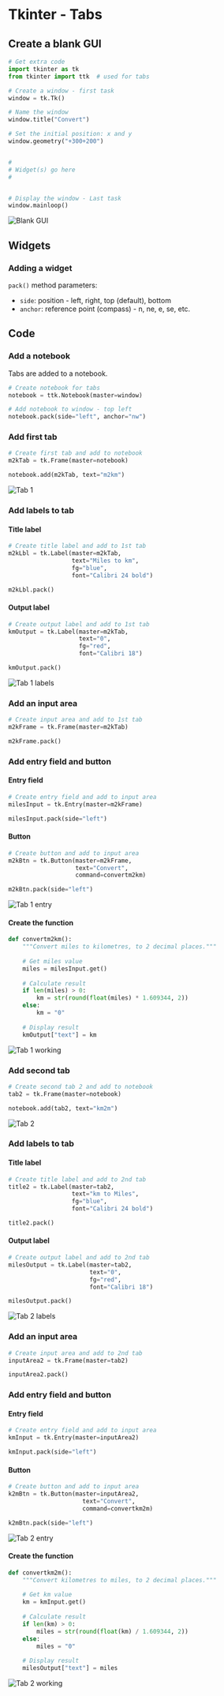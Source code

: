 # Tkinter - Tabs


## Create a blank GUI

``` python
# Get extra code
import tkinter as tk
from tkinter import ttk  # used for tabs

# Create a window - first task
window = tk.Tk()

# Name the window
window.title("Convert")

# Set the initial position: x and y
window.geometry("+300+200")


#
# Widget(s) go here
#


# Display the window - Last task
window.mainloop()
```

![Blank GUI](assets/tabs1.png "Blank GUI")


## Widgets

### Adding a widget

`pack()` method parameters:

* `side`: position - left, right, top (default), bottom
* `anchor`: reference point (compass) - n, ne, e, se, etc.


## Code

### Add a notebook

Tabs are added to a notebook.

``` python
# Create notebook for tabs
notebook = ttk.Notebook(master=window)

# Add notebook to window - top left
notebook.pack(side="left", anchor="nw")
```


### Add first tab

``` python
# Create first tab and add to notebook
m2kTab = tk.Frame(master=notebook)

notebook.add(m2kTab, text="m2km")
```

![Tab 1](assets/tabs2.png "Tab 1")


### Add labels to tab

#### Title label

``` python
# Create title label and add to 1st tab
m2kLbl = tk.Label(master=m2kTab,
                  text="Miles to km",
                  fg="blue",
                  font="Calibri 24 bold")

m2kLbl.pack()
```


#### Output label

``` python
# Create output label and add to 1st tab
kmOutput = tk.Label(master=m2kTab,
                    text="0",
                    fg="red",
                    font="Calibri 18")

kmOutput.pack()
```

![Tab 1 labels](assets/tabs3.png "Tab 1 labels")


### Add an input area

``` python
# Create input area and add to 1st tab
m2kFrame = tk.Frame(master=m2kTab)

m2kFrame.pack()
```


### Add entry field and button

#### Entry field

``` python
# Create entry field and add to input area
milesInput = tk.Entry(master=m2kFrame)

milesInput.pack(side="left")
```


#### Button

``` python
# Create button and add to input area
m2kBtn = tk.Button(master=m2kFrame,
                   text="Convert",
                   command=convertm2km)

m2kBtn.pack(side="left")
```

![Tab 1 entry](assets/tabs4.png "Tab 1 entry")


#### Create the function

``` python
def convertm2km():
    """Convert miles to kilometres, to 2 decimal places."""
    
    # Get miles value
    miles = milesInput.get()
    
    # Calculate result
    if len(miles) > 0:
        km = str(round(float(miles) * 1.609344, 2))
    else:
        km = "0"
    
    # Display result
    kmOutput["text"] = km
```

![Tab 1 working](assets/tabs5.png "Tab 1 working")


### Add second tab

``` python
# Create second tab 2 and add to notebook
tab2 = tk.Frame(master=notebook)

notebook.add(tab2, text="km2m")
```

![Tab 2](assets/tabs6.png "Tab 2")


### Add labels to tab

#### Title label

``` python
# Create title label and add to 2nd tab
title2 = tk.Label(master=tab2,
                  text="km to Miles",
                  fg="blue",
                  font="Calibri 24 bold")

title2.pack()
```


#### Output label


``` python
# Create output label and add to 2nd tab
milesOutput = tk.Label(master=tab2,
                       text="0",
                       fg="red",
                       font="Calibri 18")

milesOutput.pack()
```

![Tab 2 labels](assets/tabs7.png "Tab 2 labels")


### Add an input area

``` python
# Create input area and add to 2nd tab
inputArea2 = tk.Frame(master=tab2)

inputArea2.pack()
```


### Add entry field and button


#### Entry field

``` python
# Create entry field and add to input area
kmInput = tk.Entry(master=inputArea2)

kmInput.pack(side="left")
```


#### Button

``` python
# Create button and add to input area
k2mBtn = tk.Button(master=inputArea2,
                     text="Convert",
                     command=convertkm2m)

k2mBtn.pack(side="left")
```

![Tab 2 entry](assets/tabs8.png "Tab 2 entry")


#### Create the function

``` python
def convertkm2m():
    """Convert kilometres to miles, to 2 decimal places."""
    
    # Get km value
    km = kmInput.get()
    
    # Calculate result
    if len(km) > 0:
        miles = str(round(float(km) / 1.609344, 2))
    else:
        miles = "0"
    
    # Display result
    milesOutput["text"] = miles
```

![Tab 2 working](assets/tabs9.png "Tab 2 working")
